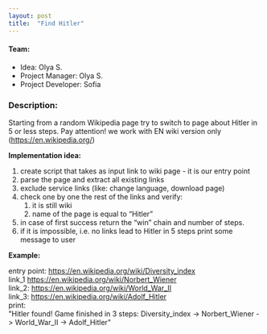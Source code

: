 ```yaml
---
layout: post
title:  "Find Hitler"
---
```

#### Team:  
* Idea: Olya S.
* Project Manager: Olya S.
* Project Developer: Sofia
### Description: 
Starting from a random Wikipedia page try to switch to page about Hitler in 5 or less steps.
Pay attention! we work with EN wiki version only (https://en.wikipedia.org/)

**Implementation idea:**

1. create script that takes as input link to wiki page - it is our entry point
2. parse the page and extract all existing links
3. exclude service links (like: change language, download page)
4. check one by one the rest of the links and verify:
    1. it is still wiki
    2. name of the page is equal to “Hitler”
5. in case of first success return the “win” chain and number of steps.
6. if it is impossible, i.e. no links lead to Hitler in 5 steps print some message to user

**Example:**

entry point: https://en.wikipedia.org/wiki/Diversity_index  
link_1 https://en.wikipedia.org/wiki/Norbert_Wiener  
link_2: https://en.wikipedia.org/wiki/World_War_II  
link_3: https://en.wikipedia.org/wiki/Adolf_Hitler  
print:  
"Hitler found!
Game finished in 3 steps:
Diversity_index -> Norbert_Wiener -> World_War_II -> Adolf_Hitler"